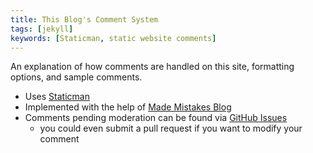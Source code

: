 ```yaml
---
title: This Blog's Comment System
tags: [jekyll]
keywords: [Staticman, static website comments]
---
```


An explanation of how comments are handled on this site, formatting options, and sample comments.

<!--more-->

* Uses [Staticman](https://staticman.net)
* Implemented with the help of [Made Mistakes Blog](https://mademistakes.com/articles/jekyll-static-comments/)
* Comments pending moderation can be found via [GitHub Issues](https://github.com/dansmith65/dansmith65.github.io/issues)
  * you could even submit a pull request if you want to modify your comment
